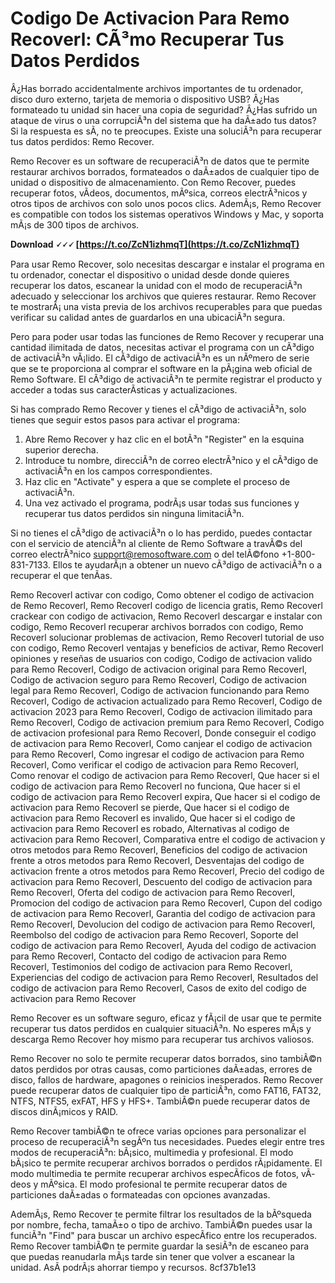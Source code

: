 # Codigo De Activacion Para Remo Recoverl: CÃ³mo Recuperar Tus Datos Perdidos
 
Â¿Has borrado accidentalmente archivos importantes de tu ordenador, disco duro externo, tarjeta de memoria o dispositivo USB? Â¿Has formateado tu unidad sin hacer una copia de seguridad? Â¿Has sufrido un ataque de virus o una corrupciÃ³n del sistema que ha daÃ±ado tus datos? Si la respuesta es sÃ­, no te preocupes. Existe una soluciÃ³n para recuperar tus datos perdidos: Remo Recover.
 
Remo Recover es un software de recuperaciÃ³n de datos que te permite restaurar archivos borrados, formateados o daÃ±ados de cualquier tipo de unidad o dispositivo de almacenamiento. Con Remo Recover, puedes recuperar fotos, vÃ­deos, documentos, mÃºsica, correos electrÃ³nicos y otros tipos de archivos con solo unos pocos clics. AdemÃ¡s, Remo Recover es compatible con todos los sistemas operativos Windows y Mac, y soporta mÃ¡s de 300 tipos de archivos.
 
**Download 🗸🗸🗸 [https://t.co/ZcN1izhmqT](https://t.co/ZcN1izhmqT)**


 
Para usar Remo Recover, solo necesitas descargar e instalar el programa en tu ordenador, conectar el dispositivo o unidad desde donde quieres recuperar los datos, escanear la unidad con el modo de recuperaciÃ³n adecuado y seleccionar los archivos que quieres restaurar. Remo Recover te mostrarÃ¡ una vista previa de los archivos recuperables para que puedas verificar su calidad antes de guardarlos en una ubicaciÃ³n segura.
 
Pero para poder usar todas las funciones de Remo Recover y recuperar una cantidad ilimitada de datos, necesitas activar el programa con un cÃ³digo de activaciÃ³n vÃ¡lido. El cÃ³digo de activaciÃ³n es un nÃºmero de serie que se te proporciona al comprar el software en la pÃ¡gina web oficial de Remo Software. El cÃ³digo de activaciÃ³n te permite registrar el producto y acceder a todas sus caracterÃ­sticas y actualizaciones.
 
Si has comprado Remo Recover y tienes el cÃ³digo de activaciÃ³n, solo tienes que seguir estos pasos para activar el programa:
 
1. Abre Remo Recover y haz clic en el botÃ³n "Register" en la esquina superior derecha.
2. Introduce tu nombre, direcciÃ³n de correo electrÃ³nico y el cÃ³digo de activaciÃ³n en los campos correspondientes.
3. Haz clic en "Activate" y espera a que se complete el proceso de activaciÃ³n.
4. Una vez activado el programa, podrÃ¡s usar todas sus funciones y recuperar tus datos perdidos sin ninguna limitaciÃ³n.

Si no tienes el cÃ³digo de activaciÃ³n o lo has perdido, puedes contactar con el servicio de atenciÃ³n al cliente de Remo Software a travÃ©s del correo electrÃ³nico support@remosoftware.com o del telÃ©fono +1-800-831-7133. Ellos te ayudarÃ¡n a obtener un nuevo cÃ³digo de activaciÃ³n o a recuperar el que tenÃ­as.
 
Remo Recoverl activar con codigo,  Como obtener el codigo de activacion de Remo Recoverl,  Remo Recoverl codigo de licencia gratis,  Remo Recoverl crackear con codigo de activacion,  Remo Recoverl descargar e instalar con codigo,  Remo Recoverl recuperar archivos borrados con codigo,  Remo Recoverl solucionar problemas de activacion,  Remo Recoverl tutorial de uso con codigo,  Remo Recoverl ventajas y beneficios de activar,  Remo Recoverl opiniones y reseñas de usuarios con codigo,  Codigo de activacion valido para Remo Recoverl,  Codigo de activacion original para Remo Recoverl,  Codigo de activacion seguro para Remo Recoverl,  Codigo de activacion legal para Remo Recoverl,  Codigo de activacion funcionando para Remo Recoverl,  Codigo de activacion actualizado para Remo Recoverl,  Codigo de activacion 2023 para Remo Recoverl,  Codigo de activacion ilimitado para Remo Recoverl,  Codigo de activacion premium para Remo Recoverl,  Codigo de activacion profesional para Remo Recoverl,  Donde conseguir el codigo de activacion para Remo Recoverl,  Como canjear el codigo de activacion para Remo Recoverl,  Como ingresar el codigo de activacion para Remo Recoverl,  Como verificar el codigo de activacion para Remo Recoverl,  Como renovar el codigo de activacion para Remo Recoverl,  Que hacer si el codigo de activacion para Remo Recoverl no funciona,  Que hacer si el codigo de activacion para Remo Recoverl expira,  Que hacer si el codigo de activacion para Remo Recoverl se pierde,  Que hacer si el codigo de activacion para Remo Recoverl es invalido,  Que hacer si el codigo de activacion para Remo Recoverl es robado,  Alternativas al codigo de activacion para Remo Recoverl,  Comparativa entre el codigo de activacion y otros metodos para Remo Recoverl,  Beneficios del codigo de activacion frente a otros metodos para Remo Recoverl,  Desventajas del codigo de activacion frente a otros metodos para Remo Recoverl,  Precio del codigo de activacion para Remo Recoverl,  Descuento del codigo de activacion para Remo Recoverl,  Oferta del codigo de activacion para Remo Recoverl,  Promocion del codigo de activacion para Remo Recoverl,  Cupon del codigo de activacion para Remo Recoverl,  Garantia del codigo de activacion para Remo Recoverl,  Devolucion del codigo de activacion para Remo Recoverl,  Reembolso del codigo de activacion para Remo Recoverl,  Soporte del codigo de activacion para Remo Recoverl,  Ayuda del codigo de activacion para Remo Recoverl,  Contacto del codigo de activacion para Remo Recoverl,  Testimonios del codigo de activacion para Remo Recoverl,  Experiencias del codigo de activacion para Remo Recoverl,  Resultados del codigo de activacion para Remo Recoverl,  Casos de exito del codigo de activacion para Remo Recover
 
Remo Recover es un software seguro, eficaz y fÃ¡cil de usar que te permite recuperar tus datos perdidos en cualquier situaciÃ³n. No esperes mÃ¡s y descarga Remo Recover hoy mismo para recuperar tus archivos valiosos.
  
Remo Recover no solo te permite recuperar datos borrados, sino tambiÃ©n datos perdidos por otras causas, como particiones daÃ±adas, errores de disco, fallos de hardware, apagones o reinicios inesperados. Remo Recover puede recuperar datos de cualquier tipo de particiÃ³n, como FAT16, FAT32, NTFS, NTFS5, exFAT, HFS y HFS+. TambiÃ©n puede recuperar datos de discos dinÃ¡micos y RAID.
 
Remo Recover tambiÃ©n te ofrece varias opciones para personalizar el proceso de recuperaciÃ³n segÃºn tus necesidades. Puedes elegir entre tres modos de recuperaciÃ³n: bÃ¡sico, multimedia y profesional. El modo bÃ¡sico te permite recuperar archivos borrados o perdidos rÃ¡pidamente. El modo multimedia te permite recuperar archivos especÃ­ficos de fotos, vÃ­deos y mÃºsica. El modo profesional te permite recuperar datos de particiones daÃ±adas o formateadas con opciones avanzadas.
 
AdemÃ¡s, Remo Recover te permite filtrar los resultados de la bÃºsqueda por nombre, fecha, tamaÃ±o o tipo de archivo. TambiÃ©n puedes usar la funciÃ³n "Find" para buscar un archivo especÃ­fico entre los recuperados. Remo Recover tambiÃ©n te permite guardar la sesiÃ³n de escaneo para que puedas reanudarla mÃ¡s tarde sin tener que volver a escanear la unidad. AsÃ­ podrÃ¡s ahorrar tiempo y recursos.
 8cf37b1e13
 
